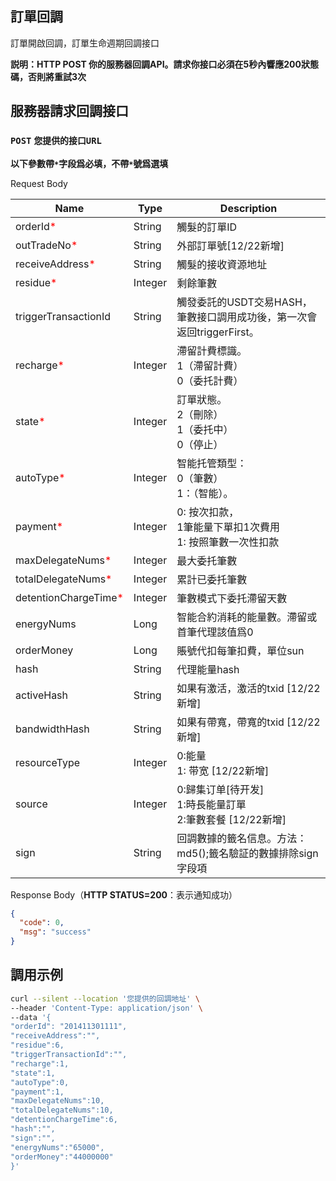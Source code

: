 ## 訂單回調
訂單開啟回調，訂單生命週期回調接口

**説明：HTTP POST 你的服務器回調API。請求你接口必須在5秒內響應200狀態碼，否則將重試3次**

## 服務器請求回調接口
### `POST` `您提供的接口URL`
**以下參數帶`*`字段爲必填，不帶`*`號爲選填**

Request Body

| Name                                                | Type    | Description                                       |
|-----------------------------------------------------|---------|---------------------------------------------------|
| orderId<span style="color:red">*</span>             | String  | 觸髮的訂單ID                                           |
| outTradeNo<span style="color:red">*</span>          | String  | 外部訂單號[12/22新增]                                    |
| receiveAddress<span style="color:red">*</span>      | String  | 觸髮的接收資源地址                                         |
| residue<span style="color:red">*</span>             | Integer | 剩餘筆數                                              |
| triggerTransactionId                                | String  | 觸發委託的USDT交易HASH，筆數接口調用成功後，第一次會返回triggerFirst。     |
| recharge<span style="color:red">*</span>            | Integer | 滯留計費標識。<br/>1（滯留計費）<br/>0（委托計費）                   |
| state<span style="color:red">*</span>               | Integer | 訂單狀態。<br/>2（刪除）<br/>1（委托中）<br/>0（停止）              |
| autoType<span style="color:red">*</span>            | Integer | 智能托管類型：<br/>0（筆數）<br/> 1：（智能）。                    |
| payment<span style="color:red">*</span>             | Integer | 0: 按次扣款，<br/>1筆能量下單扣1次費用 <br/> 1: 按照筆數一次性扣款       |
| maxDelegateNums<span style="color:red">*</span>     | Integer | 最大委托筆數                                            |
| totalDelegateNums<span style="color:red">*</span>   | Integer | 累計已委托筆數                                           |
| detentionChargeTime<span style="color:red">*</span> | Integer | 筆數模式下委托滯留天數                                       |
| energyNums                                          | Long    | 智能合約消耗的能量數。滯留或首筆代理該值爲0                            |
| orderMoney                                          | Long | 賬號代扣每筆扣費，單位sun                                    |
| hash                                                | String  | 代理能量hash                                          |
| activeHash                                          | String  | 如果有激活，激活的txid [12/22新增]                           |
| bandwidthHash                                       | String  | 如果有帶寬，帶寬的txid [12/22新增]                           |
| resourceType                                        | Integer  | 0:能量 <br/> 1: 带宽 [12/22新增]                        |
| source                                              | Integer | 0:歸集订单[待开发] <br/> 1:時長能量訂單 <br/> 2:筆數套餐 [12/22新增] |
| sign                                                | String  | 回調數據的籤名信息。方法：md5();籤名驗証的數據排除sign字段項               |


Response Body（**HTTP STATUS=200**：表示通知成功）
```JSON
{
  "code": 0,
  "msg": "success"
}

```

## 調用示例
```bash
curl --silent --location '您提供的回調地址' \
--header 'Content-Type: application/json' \
--data '{
"orderId": "201411301111", 
"receiveAddress":"",
"residue":6, 
"triggerTransactionId":"", 
"recharge":1, 
"state":1, 
"autoType":0, 
"payment":1, 
"maxDelegateNums":10, 
"totalDelegateNums":10, 
"detentionChargeTime":6, 
"hash":"", 
"sign":"", 
"energyNums":"65000", 
"orderMoney":"44000000" 
}'

```

